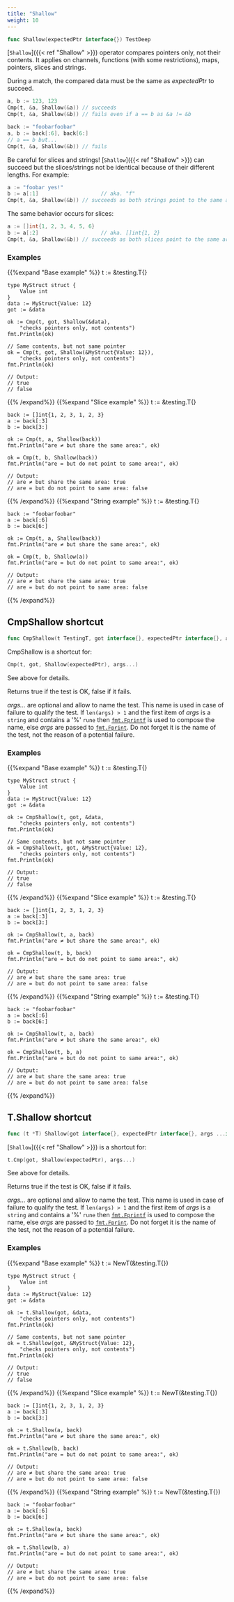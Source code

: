 ```yaml
---
title: "Shallow"
weight: 10
---
```


```go
func Shallow(expectedPtr interface{}) TestDeep
```

[`Shallow`]({{< ref "Shallow" >}}) operator compares pointers only, not their contents. It
applies on channels, functions (with some restrictions), maps,
pointers, slices and strings.

During a match, the compared data must be the same as *expectedPtr*
to succeed.

```go
a, b := 123, 123
Cmp(t, &a, Shallow(&a)) // succeeds
Cmp(t, &a, Shallow(&b)) // fails even if a == b as &a != &b

back := "foobarfoobar"
a, b := back[:6], back[6:]
// a == b but...
Cmp(t, &a, Shallow(&b)) // fails
```

Be careful for slices and strings! [`Shallow`]({{< ref "Shallow" >}}) can succeed but the
slices/strings not be identical because of their different
lengths. For example:

```go
a := "foobar yes!"
b := a[:1]                    // aka. "f"
Cmp(t, &a, Shallow(&b)) // succeeds as both strings point to the same area, even if len() differ
```

The same behavior occurs for slices:

```go
a := []int{1, 2, 3, 4, 5, 6}
b := a[:2]                    // aka. []int{1, 2}
Cmp(t, &a, Shallow(&b)) // succeeds as both slices point to the same area, even if len() differ
```


### Examples

{{%expand "Base example" %}}	t := &testing.T{}

	type MyStruct struct {
		Value int
	}
	data := MyStruct{Value: 12}
	got := &data

	ok := Cmp(t, got, Shallow(&data),
		"checks pointers only, not contents")
	fmt.Println(ok)

	// Same contents, but not same pointer
	ok = Cmp(t, got, Shallow(&MyStruct{Value: 12}),
		"checks pointers only, not contents")
	fmt.Println(ok)

	// Output:
	// true
	// false
{{% /expand%}}
{{%expand "Slice example" %}}	t := &testing.T{}

	back := []int{1, 2, 3, 1, 2, 3}
	a := back[:3]
	b := back[3:]

	ok := Cmp(t, a, Shallow(back))
	fmt.Println("are ≠ but share the same area:", ok)

	ok = Cmp(t, b, Shallow(back))
	fmt.Println("are = but do not point to same area:", ok)

	// Output:
	// are ≠ but share the same area: true
	// are = but do not point to same area: false
{{% /expand%}}
{{%expand "String example" %}}	t := &testing.T{}

	back := "foobarfoobar"
	a := back[:6]
	b := back[6:]

	ok := Cmp(t, a, Shallow(back))
	fmt.Println("are ≠ but share the same area:", ok)

	ok = Cmp(t, b, Shallow(a))
	fmt.Println("are = but do not point to same area:", ok)

	// Output:
	// are ≠ but share the same area: true
	// are = but do not point to same area: false
{{% /expand%}}
## CmpShallow shortcut

```go
func CmpShallow(t TestingT, got interface{}, expectedPtr interface{}, args ...interface{}) bool
```

CmpShallow is a shortcut for:

```go
Cmp(t, got, Shallow(expectedPtr), args...)
```

See above for details.

Returns true if the test is OK, false if it fails.

*args...* are optional and allow to name the test. This name is
used in case of failure to qualify the test. If `len(args) > 1` and
the first item of *args* is a `string` and contains a '%' `rune` then
[`fmt.Fprintf`](https://golang.org/pkg/fmt/#Fprintf) is used to compose the name, else *args* are passed to
[`fmt.Fprint`](https://golang.org/pkg/fmt/#Fprint). Do not forget it is the name of the test, not the
reason of a potential failure.


### Examples

{{%expand "Base example" %}}	t := &testing.T{}

	type MyStruct struct {
		Value int
	}
	data := MyStruct{Value: 12}
	got := &data

	ok := CmpShallow(t, got, &data,
		"checks pointers only, not contents")
	fmt.Println(ok)

	// Same contents, but not same pointer
	ok = CmpShallow(t, got, &MyStruct{Value: 12},
		"checks pointers only, not contents")
	fmt.Println(ok)

	// Output:
	// true
	// false
{{% /expand%}}
{{%expand "Slice example" %}}	t := &testing.T{}

	back := []int{1, 2, 3, 1, 2, 3}
	a := back[:3]
	b := back[3:]

	ok := CmpShallow(t, a, back)
	fmt.Println("are ≠ but share the same area:", ok)

	ok = CmpShallow(t, b, back)
	fmt.Println("are = but do not point to same area:", ok)

	// Output:
	// are ≠ but share the same area: true
	// are = but do not point to same area: false
{{% /expand%}}
{{%expand "String example" %}}	t := &testing.T{}

	back := "foobarfoobar"
	a := back[:6]
	b := back[6:]

	ok := CmpShallow(t, a, back)
	fmt.Println("are ≠ but share the same area:", ok)

	ok = CmpShallow(t, b, a)
	fmt.Println("are = but do not point to same area:", ok)

	// Output:
	// are ≠ but share the same area: true
	// are = but do not point to same area: false
{{% /expand%}}
## T.Shallow shortcut

```go
func (t *T) Shallow(got interface{}, expectedPtr interface{}, args ...interface{}) bool
```

[`Shallow`]({{< ref "Shallow" >}}) is a shortcut for:

```go
t.Cmp(got, Shallow(expectedPtr), args...)
```

See above for details.

Returns true if the test is OK, false if it fails.

*args...* are optional and allow to name the test. This name is
used in case of failure to qualify the test. If `len(args) > 1` and
the first item of *args* is a `string` and contains a '%' `rune` then
[`fmt.Fprintf`](https://golang.org/pkg/fmt/#Fprintf) is used to compose the name, else *args* are passed to
[`fmt.Fprint`](https://golang.org/pkg/fmt/#Fprint). Do not forget it is the name of the test, not the
reason of a potential failure.


### Examples

{{%expand "Base example" %}}	t := NewT(&testing.T{})

	type MyStruct struct {
		Value int
	}
	data := MyStruct{Value: 12}
	got := &data

	ok := t.Shallow(got, &data,
		"checks pointers only, not contents")
	fmt.Println(ok)

	// Same contents, but not same pointer
	ok = t.Shallow(got, &MyStruct{Value: 12},
		"checks pointers only, not contents")
	fmt.Println(ok)

	// Output:
	// true
	// false
{{% /expand%}}
{{%expand "Slice example" %}}	t := NewT(&testing.T{})

	back := []int{1, 2, 3, 1, 2, 3}
	a := back[:3]
	b := back[3:]

	ok := t.Shallow(a, back)
	fmt.Println("are ≠ but share the same area:", ok)

	ok = t.Shallow(b, back)
	fmt.Println("are = but do not point to same area:", ok)

	// Output:
	// are ≠ but share the same area: true
	// are = but do not point to same area: false
{{% /expand%}}
{{%expand "String example" %}}	t := NewT(&testing.T{})

	back := "foobarfoobar"
	a := back[:6]
	b := back[6:]

	ok := t.Shallow(a, back)
	fmt.Println("are ≠ but share the same area:", ok)

	ok = t.Shallow(b, a)
	fmt.Println("are = but do not point to same area:", ok)

	// Output:
	// are ≠ but share the same area: true
	// are = but do not point to same area: false
{{% /expand%}}
